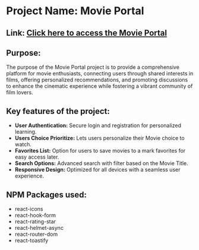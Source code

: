 <h1>Project Name: Movie Portal</h1>
<h2>Link: <a href="https://movie-portal-by-fatema.surge.sh/">Click here to access the Movie Portal</a></h2>

<h2>Purpose:</h2>

<p>The purpose of the Movie Portal project is to provide a comprehensive platform for movie enthusiasts, connecting users through shared interests in films, offering personalized recommendations, and promoting discussions to enhance the cinematic experience while fostering a vibrant community of film lovers.</p>

<h2>Key features of the project:</h2>
<ul>
    <li><strong>User Authentication:</strong> Secure login and registration for personalized learning.</li>
    <li><strong>Users Choice Prioritize:</strong> Lets users personalize their Movie choice to watch.</li>
    <li><strong>Favorites List:</strong> Option for users to save movies to a  mark favorites for easy access later.</li>
    <li><strong>Search Options:</strong> Advanced search with filter based on the
    Movie Title.
    <li><strong>Responsive Design:</strong> Optimized for all devices with a seamless user experience.
    </li>
</ul>

<h2>NPM Packages used:</h2>
<ul>
    <li>react-icons</li>
    <li>react-hook-form</li>
    <li>react-rating-star</li>
    <li>react-helmet-async</li>
    <li>react-router-dom</li>
    <li>react-toastify</li>
</ul>

